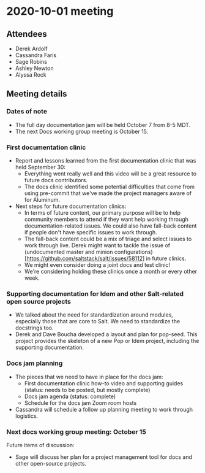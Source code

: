 # 2020-10-01 meeting

## Attendees

* Derek Ardolf
* Cassandra Faris
* Sage Robins
* Ashley Newton
* Alyssa Rock

## Meeting details

### Dates of note

- The full day documentation jam will be held October 7 from 8-5 MDT.
- The next Docs working group meeting is October 15.

### First documentation clinic

- Report and lessons learned from the first documentation clinic that was held
  September 30:
  - Everything went really well and this video will be a great resource to
    future docs contributors.
  - The docs clinic identified some potential difficulties that come from using
    pre-commit that we've made the project managers aware of for Aluminum.
- Next steps for future documentation clinics:
  - In terms of future content, our primary purpose will be to help community
    members to attend if they want help working through documentation-related
    issues. We could also have fall-back content if people don't have specific
    issues to work through.
  - The fall-back content could be a mix of triage and select issues to work
    through live. Derek might want to tackle the issue of (undocumented master
    and minion configurations)[https://github.com/saltstack/salt/issues/58112]
    in future clinics.
  - We might even consider doing a joint docs and test clinic!
  - We're considering holding these clinics once a month or every other week.

### Supporting documentation for Idem and other Salt-related open source projects

- We talked about the need for standardization around modules, especially those
  that are core to Salt. We need to standardize the docstrings too.
- Derek and Dave Boucha developed a layout and plan for pop-seed. This project
  provides the skeleton of a new Pop or Idem project, including the
  supporting documentation.

### Docs jam planning

- The pieces that we need to have in place for the docs jam:
  - First documentation clinic how-to video and supporting guides (status: needs
    to be posted, but mostly complete)
  - Docs jam agenda (status: complete)
  - Schedule for the docs jam Zoom room hosts
- Cassandra will schedule a follow up planning meeting to work through
  logistics.

### Next docs working group meeting: October 15

Future items of discussion:

- Sage will discuss her plan for a project management tool for docs and other
  open-source projects.
